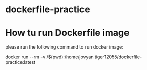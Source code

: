 # dockerfile-practice


# How tu run Dockerfile image
please run the following command to run docker image:

docker run --rm -v /$(pwd):/home/jovyan tiger12055/dockerfile-practice:latest

